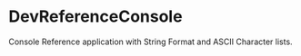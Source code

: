 DevReferenceConsole
===================

Console Reference application with String Format and ASCII Character lists.